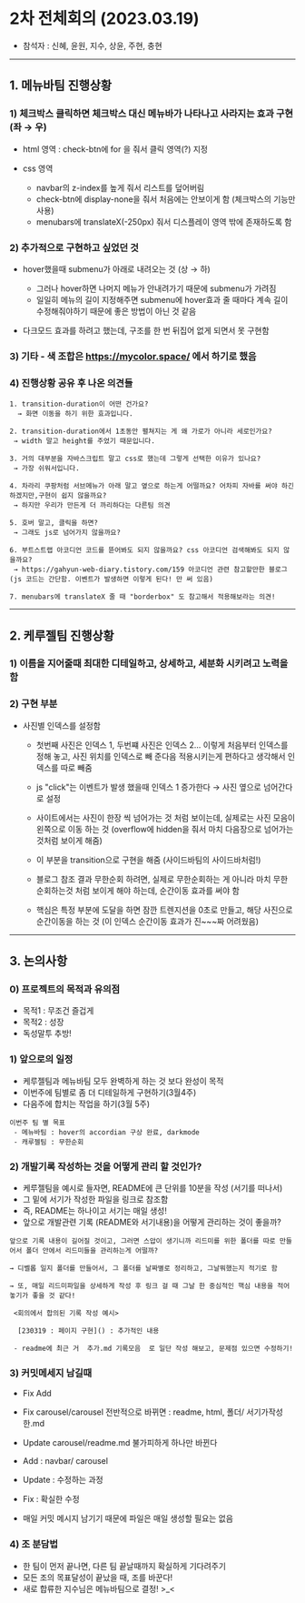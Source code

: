 # 2차 전체회의 (2023.03.19)

- 참석자 : 신혜, 윤원, 지수, 상윤, 주현, 충현

---

## 1. 메뉴바팀 진행상황

### 1) 체크박스 클릭하면 체크박스 대신 메뉴바가 나타나고 사라지는 효과 구현 (좌 → 우)

- html 영역 : check-btn에 for 을 줘서 클릭 영역(?) 지정

- css 영역
    - navbar의 z-index를 높게 줘서 리스트를 덮어버림
    - check-btn에 display-none을 줘서 처음에는 안보이게 함 (체크박스의 기능만 사용)
    - menubars에 translateX(-250px) 줘서 디스플레이 영역 밖에 존재하도록 함


### 2) 추가적으로 구현하고 싶었던 것
 
- hover했을때 submenu가 아래로 내려오는 것 (상 → 하)

    - 그러나 hover하면 나머지 메뉴가 안내려가기 때문에 submenu가 가려짐
    - 일일히 메뉴의 길이 지정해주면 submenu에 hover효과 줄 때마다 계속 길이 수정해줘야하기 때문에 좋은 방법이 아닌 것 같음

- 다크모드 효과를 하려고 했는데, 구조를 한 번 뒤집어 없게 되면서 못 구현함
    
### 3) 기타 - 색 조합은 https://mycolor.space/ 에서 하기로 했음

### 4) 진행상황 공유 후 나온 의견들
```
1. transition-duration이 어떤 건가요? 
  → 화면 이동을 하기 위한 효과입니다.

2. transition-duration에서 1초동안 펼쳐지는 게 왜 가로가 아니라 세로인가요?
 → width 말고 height를 주었기 때문입니다.

3. 거의 대부분을 자바스크립트 말고 css로 했는데 그렇게 선택한 이유가 있나요? 
 → 가장 쉬워서입니다.

4. 차라리 쿠팡처럼 서브메뉴가 아래 말고 옆으로 하는게 어떨까요? 어차피 자바를 써야 하긴 하겠지만,구현이 쉽지 않을까요?
 → 하지만 우리가 만든게 더 까리하다는 다른팀 의견

5. 호버 말고, 클릭을 하면? 
 → 그래도 js로 넘어가지 않을까요?

6. 부트스트랩 아코디언 코드를 뜯어봐도 되지 않을까요? css 아코디언 검색해봐도 되지 않을까요?
 → https://gahyun-web-diary.tistory.com/159 아코디언 관련 참고할만한 블로그 (js 코드는 간단함. 이벤트가 발생하면 이렇게 된다! 만 써 있음)

7. menubars에 translateX 줄 때 "borderbox" 도 참고해서 적용해보라는 의견!
```
---

## 2. 케루젤팀 진행상황

### 1) 이름을 지어줄때 최대한 디테일하고, 상세하고, 세분화 시키려고 노력을 함

### 2) 구현 부분

- 사진별 인덱스를 설정함

    - 첫번째 사진은 인덱스 1, 두번쨰 사진은 인덱스 2... 이렇게 처음부터 인덱스를 정해 놓고, 사진 위치를 인덱스로 빼 준다음 적용시키는게 편하다고 생각해서 인덱스를 따로 빼줌

    - js "click"는 이벤트가 발생 했을때 인덱스 1 증가한다 → 사진 옆으로 넘어간다로 설정

    - 사이트에서는 사진이 한장 씩 넘어가는 것 처럼 보이는데, 실제로는 사진 모음이 왼쪽으로 이동 하는 것 (overflow에 hidden을 줘서 마치 다음장으로 넘어가는 것처럼 보이게 해줌)

    - 이 부분을 transition으로 구현을 해줌 (사이드바팀의 사이드바처럼!)

    - 블로그 참조 결과 무한순회 하려면, 실제로 무한순회하는 게 아니라 마치 무한 순회하는것 처럼 보이게 해야 하는데, 순간이동 효과를 써야 함

    - 핵심은 특정 부분에 도달을 하면 잠깐 트렌지션을 0초로 만들고, 해당 사진으로 순간이동을 하는 것 (이 인덱스 순간이동 효과가 진~~~짜 어려웠음)

---
## 3. 논의사항

### 0) 프로젝트의 목적과 유의점
- 목적1 : 무조건 즐겁게
- 목적2 : 성장
- 독성말투 추방!

### 1) 앞으로의 일정
- 케루젤팀과 메뉴바팀 모두 완벽하게 하는 것 보다 완성이 목적
- 이번주에 팀별로 좀 더 디테일하게 구현하기(3월4주)
- 다음주에 합치는 작업을 하기(3월 5주)


```
이번주 팀 별 목표
 - 메뉴바팀 : hover의 accordian 구상 완료, darkmode
 - 캐루젤팀 : 무한순회
```
 
### 2) 개발기록 작성하는 것을 어떻게 관리 할 것인가?


- 케루젤팀을 예시로 들자면, README에 큰 단위를 10분을 작성 (서기를 떠나서)
- 그 밑에 서기가 작성한 파일을 링크로 참조함
- 즉, README는 하나이고 서기는 매일 생성!
- 앞으로 개발관련 기록 (README와 서기내용)을 어떻게 관리하는 것이 좋을까?

```
앞으로 기록 내용이 길어질 것이고, 그러면 스압이 생기니까 리드미를 위한 폴더를 따로 만들어서 폴더 안에서 리드미들을 관리하는게 어떨까?

→ 디벨롭 일지 폴더를 만들어서, 그 폴더를 날짜별로 정리하고, 그날뭐했는지 적기로 함

→ 또, 매일 리드미파일을 상세하게 작성 후 링크 걸 때 그날 한 중심적인 핵심 내용을 적어 놓기가 좋을 것 같다!

 <회의에서 합의된 기록 작성 예시>

  [230319 : 페이지 구현]() : 추가적인 내용

 - readme에 최근 거  추가.md 기록모음  로 일단 작성 해보고, 문제점 있으면 수정하기!
```

 ### 3) 커밋메세지 남길때
 - Fix Add 
 - Fix carousel/carousel 전반적으로 바뀌면 : readme, html, 폴더/ 서기가작성한.md
 - Update carousel/readme.md 불가피하게 하나만 바뀐다
 - Add : navbar/ carousel
 - Update : 수정하는 과정
 - Fix : 확실한 수정

 - 매일 커밋 메시지 남기기 때문에 파일은 매일 생성할 필요는 없음 

### 4) 조 분담법
 - 한 팀이 먼저 끝나면, 다른 팀 끝날때까지 확실하게 기다려주기
 - 모든 조의 목표달성이 끝났을 때, 조를 바꾼다!
 - 새로 합류한 지수님은 메뉴바팀으로 결정! >_<